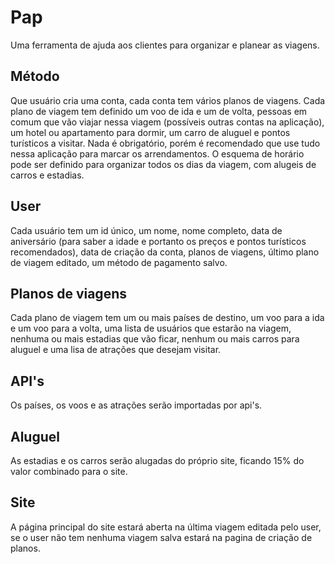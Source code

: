 # Pap
Uma ferramenta de ajuda aos clientes para organizar e planear as viagens.

## Método
Que usuário cria uma conta, cada conta tem vários planos de viagens.
Cada plano de viagem tem definido um voo de ida e um de volta, pessoas em comum
que vão viajar nessa viagem (possíveis outras contas na aplicação), um hotel ou apartamento
para dormir, um carro de aluguel e pontos turísticos a visitar.
Nada é obrigatório, porém é recomendado que use tudo nessa aplicação para marcar os arrendamentos.
O esquema de horário pode ser definido para organizar todos os dias da viagem, com alugeis de carros e estadias.

## User
Cada usuário tem um id único, um nome, nome completo, data de aniversário
(para saber a idade e portanto os preços e pontos turísticos recomendados),
data de criação da conta, planos de viagens, último plano de viagem editado,
um método de pagamento salvo.

## Planos de viagens
Cada plano de viagem tem um ou mais países de destino,
um voo para a ida e um voo para a volta, 
uma lista de usuários que estarão na viagem,
nenhuma ou mais estadias que vão ficar,
nenhum ou mais carros para aluguel
e uma lisa de atrações que desejam visitar.

## API's
Os países, os voos e as atrações serão importadas por api's.

## Aluguel
As estadias e os carros serão alugadas do próprio site, ficando 15%
do valor combinado para o site.

## Site
A página principal do site estará aberta na última viagem editada pelo user,
se o user não tem nenhuma viagem salva estará na pagina de criação de planos.